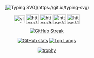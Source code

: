 <section align="center">

  [![Typing SVG](https://readme-typing-svg.demolab.com?font=Righteous&size=35&pause=1000&center=true&vCenter=true&random=false&lines=Hello+There!+%F0%9F%91%8B;I'm+Vladimir!)](https://git.io/typing-svg)

<a href="vladimir.g.shalamanov@gmail.com" target="blank"><img align="center" src="https://upload.wikimedia.org/wikipedia/commons/7/7e/Gmail_icon_%282020%29.svg" alt="vladimir.g.shalamanov@gmail.com" height="25" width="35" /></a>
<a href="https://www.linkedin.com/in/vladimir-shalamanov-b2b0aa305" target="blank"><img align="center" src="https://upload.wikimedia.org/wikipedia/commons/f/f8/LinkedIn_icon_circle.svg" alt="https://www.linkedin.com/in/vladimir-shalamanov-b2b0aa305" height="30" width="40" /></a>
<a href="https://t.me/vladimirshalamanov" target="blank"><img align="center" src="https://upload.wikimedia.org/wikipedia/commons/5/5a/Telegram_2019_simple_logo.svg" alt="https://t.me/vladimirshalamanov" height="30" width="40" /></a>
<a href="https://www.facebook.com/vladimir.shalamanov.984" target="blank"><img align="center" src="https://upload.wikimedia.org/wikipedia/commons/5/51/Facebook_f_logo_%282019%29.svg" alt="https://www.facebook.com/vladimir.shalamanov.984" height="30" width="40" /></a>
<a href="https://instagram.com/shalamanov_" target="blank"><img align="center" src="https://upload.wikimedia.org/wikipedia/commons/9/95/Instagram_logo_2022.svg" alt="https://instagram.com/shalamanov_" height="30" width="40" /></a>

  [![GitHub Streak](https://streak-stats.demolab.com?user=VladimirShalamanov&theme=react&border_radius=10&date_format=j%20M%5B%20Y%5D&fire=FFA122&dates=0CC4EB&currStreakNum=FFA122)](https://git.io/streak-stats)

  [![GitHub stats](https://github-readme-stats.vercel.app/api?username=VladimirShalamanov&theme=react&show_icons=true&border_radius=10&rank_icon=github)](https://github.com/anuraghazra/github-readme-stats)
  [![Top Langs](https://github-readme-stats.vercel.app/api/top-langs/?username=VladimirShalamanov&langs_count=8&border_radius=10&layout=compact&theme=react)](https://github.com/anuraghazra/github-readme-stats)

  [![trophy](https://github-trophies.vercel.app/?username=VladimirShalamanov&margin-w=10&margin-h=10&theme=radical)](https://github.com/VladimirShalamanov/github-trophies)

</section>


